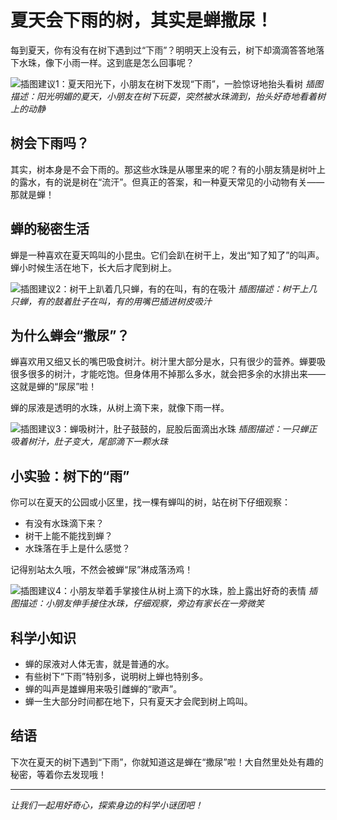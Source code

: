 # 夏天会下雨的树，其实是蝉撒尿！

每到夏天，你有没有在树下遇到过“下雨”？明明天上没有云，树下却滴滴答答地落下水珠，像下小雨一样。这到底是怎么回事呢？

![插图建议1：夏天阳光下，小朋友在树下发现“下雨”，一脸惊讶地抬头看树](images/summer_rain_tree_1.jpg)
*插图描述：阳光明媚的夏天，小朋友在树下玩耍，突然被水珠滴到，抬头好奇地看着树上的动静*

## 树会下雨吗？

其实，树本身是不会下雨的。那这些水珠是从哪里来的呢？有的小朋友猜是树叶上的露水，有的说是树在“流汗”。但真正的答案，和一种夏天常见的小动物有关——那就是蝉！

## 蝉的秘密生活

蝉是一种喜欢在夏天鸣叫的小昆虫。它们会趴在树干上，发出“知了知了”的叫声。蝉小时候生活在地下，长大后才爬到树上。

![插图建议2：树干上趴着几只蝉，有的在叫，有的在吸汁](images/summer_rain_tree_2.jpg)
*插图描述：树干上几只蝉，有的鼓着肚子在叫，有的用嘴巴插进树皮吸汁*

## 为什么蝉会“撒尿”？

蝉喜欢用又细又长的嘴巴吸食树汁。树汁里大部分是水，只有很少的营养。蝉要吸很多很多的树汁，才能吃饱。但身体用不掉那么多水，就会把多余的水排出来——这就是蝉的“尿尿”啦！

蝉的尿液是透明的水珠，从树上滴下来，就像下雨一样。

![插图建议3：蝉吸树汁，肚子鼓鼓的，屁股后面滴出水珠](images/summer_rain_tree_3.jpg)
*插图描述：一只蝉正吸着树汁，肚子变大，尾部滴下一颗水珠*

## 小实验：树下的“雨”

你可以在夏天的公园或小区里，找一棵有蝉叫的树，站在树下仔细观察：
- 有没有水珠滴下来？
- 树干上能不能找到蝉？
- 水珠落在手上是什么感觉？

记得别站太久哦，不然会被蝉“尿”淋成落汤鸡！

![插图建议4：小朋友举着手掌接住从树上滴下的水珠，脸上露出好奇的表情](images/summer_rain_tree_4.jpg)
*插图描述：小朋友伸手接住水珠，仔细观察，旁边有家长在一旁微笑*

## 科学小知识

- 蝉的尿液对人体无害，就是普通的水。
- 有些树下“下雨”特别多，说明树上蝉也特别多。
- 蝉的叫声是雄蝉用来吸引雌蝉的“歌声”。
- 蝉一生大部分时间都在地下，只有夏天才会爬到树上鸣叫。

## 结语

下次在夏天的树下遇到“下雨”，你就知道这是蝉在“撒尿”啦！大自然里处处有趣的秘密，等着你去发现哦！

---

*让我们一起用好奇心，探索身边的科学小谜团吧！* 